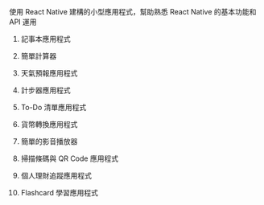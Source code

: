 使用 React Native 建構的小型應用程式，幫助熟悉 React Native 的基本功能和 API 運用

1. 記事本應用程式

2. 簡單計算器

3. 天氣預報應用程式

4. 計步器應用程式

5. To-Do 清單應用程式

6. 貨幣轉換應用程式

7. 簡單的影音播放器

8. 掃描條碼與 QR Code 應用程式

9. 個人理財追蹤應用程式

10. Flashcard 學習應用程式
